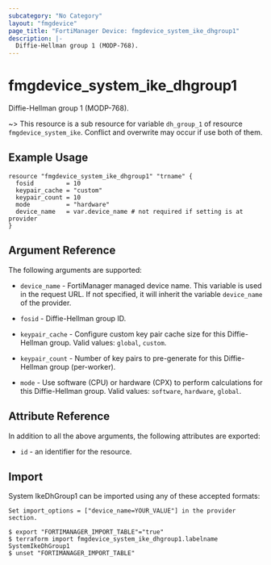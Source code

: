 ```yaml
---
subcategory: "No Category"
layout: "fmgdevice"
page_title: "FortiManager Device: fmgdevice_system_ike_dhgroup1"
description: |-
  Diffie-Hellman group 1 (MODP-768).
---
```


# fmgdevice_system_ike_dhgroup1
Diffie-Hellman group 1 (MODP-768).

~> This resource is a sub resource for variable `dh_group_1` of resource `fmgdevice_system_ike`. Conflict and overwrite may occur if use both of them.



## Example Usage

```hcl
resource "fmgdevice_system_ike_dhgroup1" "trname" {
  fosid         = 10
  keypair_cache = "custom"
  keypair_count = 10
  mode          = "hardware"
  device_name   = var.device_name # not required if setting is at provider
}
```

## Argument Reference


The following arguments are supported:

* `device_name` - FortiManager managed device name. This variable is used in the request URL. If not specified, it will inherit the variable `device_name` of the provider.

* `fosid` - Diffie-Hellman group ID.
* `keypair_cache` - Configure custom key pair cache size for this Diffie-Hellman group. Valid values: `global`, `custom`.

* `keypair_count` - Number of key pairs to pre-generate for this Diffie-Hellman group (per-worker).
* `mode` - Use software (CPU) or hardware (CPX) to perform calculations for this Diffie-Hellman group. Valid values: `software`, `hardware`, `global`.



## Attribute Reference

In addition to all the above arguments, the following attributes are exported:
* `id` - an identifier for the resource.

## Import

System IkeDhGroup1 can be imported using any of these accepted formats:
```
Set import_options = ["device_name=YOUR_VALUE"] in the provider section.

$ export "FORTIMANAGER_IMPORT_TABLE"="true"
$ terraform import fmgdevice_system_ike_dhgroup1.labelname SystemIkeDhGroup1
$ unset "FORTIMANAGER_IMPORT_TABLE"
```

